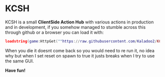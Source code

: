 # KCSH
KCSH is a small **ClientSide Action Hub** with various actions in production and in development, if you somehow managed to stumble across this through github or a browser you can load it with:
```lua
loadstring(game:HttpGet(""https://raw.githubusercontent.com/Kaladoo2/KCSH/refs/heads/main/KCSH.lua))()
```

When you die it doesnt come back so you would need to re run it, no idea why but when I set reset on spawn to true it justs breaks when I try to use the same GUI.

**Have fun!**
